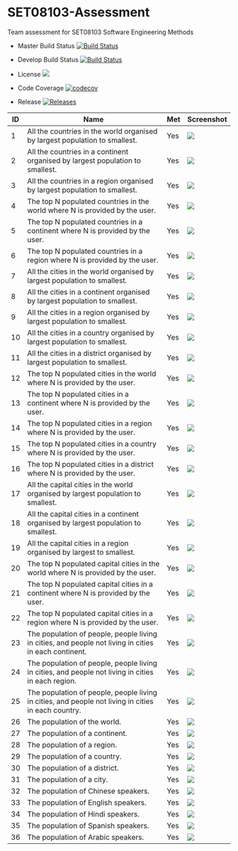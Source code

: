 # SET08103-Assessment
Team assessment for SET08103 Software Engineering Methods 

- Master Build Status [![Build Status](https://travis-ci.org/chriswales95/SET08103-Assessment.svg?branch=master)](https://travis-ci.org/chriswales95/SET08103-Assessment)

- Develop Build Status [![Build Status](https://travis-ci.org/chriswales95/SET08103-Assessment.svg?branch=develop)](https://travis-ci.org/chriswales95/SET08103-Assessment)

- License ![](https://img.shields.io/github/license/chriswales95/SET08103-Assessment.svg)

- Code Coverage [![codecov](https://codecov.io/gh/chriswales95/SET08103-Assessment/branch/master/graph/badge.svg)](https://codecov.io/gh/chriswales95/SET08103-Assessment)

- Release [![Releases](https://img.shields.io/github/release/chriswales95/SET08103-Assessment/all.svg?style=flat-square)](https://github.com/kevin-chalmers/sem/releases)


| ID | Name | Met | Screenshot |
| --- | --- | --- | --- |
| 1 | All the countries in the world organised by largest population to smallest. | Yes | ![](screenshots/1.png) |
| 2 | All the countries in a continent organised by largest population to smallest. | Yes | ![](screenshots/2.png) |
| 3 | All the countries in a region organised by largest population to smallest. | Yes | ![](screenshots/3.png) |
| 4 | The top N populated countries in the world where N is provided by the user. | Yes | ![](screenshots/4.png) |
| 5 | The top N populated countries in a continent where N is provided by the user. | Yes | ![](screenshots/5.png) |
| 6 | The top N populated countries in a region where N is provided by the user. | Yes | ![](screenshots/6.png) |
| 7 | All the cities in the world organised by largest population to smallest. | Yes | ![](screenshots/7.png) |
| 8 | All the cities in a continent organised by largest population to smallest. | Yes | ![](screenshots/8.png) |
| 9 | All the cities in a region organised by largest population to smallest. | Yes | ![](screenshots/9.png) |
| 10 | All the cities in a country organised by largest population to smallest. | Yes | ![](screenshots/10.png) |
| 11 | All the cities in a district organised by largest population to smallest. | Yes | ![](screenshots/11.png) |
| 12 | The top N populated cities in the world where N is provided by the user. | Yes | ![](screenshots/12.png) |
| 13 | The top N populated cities in a continent where N is provided by the user. | Yes |![](screenshots/13.png)  |
| 14 | The top N populated cities in a region where N is provided by the user. | Yes | ![](screenshots/14.png) |
| 15 | The top N populated cities in a country where N is provided by the user. | Yes | ![](screenshots/15.png) |
| 16 | The top N populated cities in a district where N is provided by the user. | Yes | ![](screenshots/16.png) |
| 17 | All the capital cities in the world organised by largest population to smallest. | Yes | ![](screenshots/17.png) |
| 18 | All the capital cities in a continent organised by largest population to smallest. | Yes |![](screenshots/18.png)  |
| 19 | All the capital cities in a region organised by largest to smallest. | Yes | ![](screenshots/19.png) |
| 20 | The top N populated capital cities in the world where N is provided by the user. | Yes | ![](screenshots/20.png) |
| 21 | The top N populated capital cities in a continent where N is provided by the user. | Yes | ![](screenshots/21.png) |
| 22 | The top N populated capital cities in a region where N is provided by the user. | Yes | ![](screenshots/22.png) |
| 23 | The population of people, people living in cities, and people not living in cities in each continent. | Yes | ![](screenshots/23.png) |
| 24 | The population of people, people living in cities, and people not living in cities in each region. | Yes  | ![](screenshots/24.png) |
| 25 | The population of people, people living in cities, and people not living in cities in each country. | Yes | ![](screenshots/25.png) |
| 26 | The population of the world. | Yes  | ![](screenshots/26.png) |
| 27 | The population of a continent. | Yes | ![](screenshots/27.png) |
| 28 | The population of a region. | Yes | ![](screenshots/28.png) |
| 29 | The population of a country. | Yes | ![](screenshots/29.png) |
| 30 | The population of a district. | Yes | ![](screenshots/30.png) |
| 31 | The population of a city. | Yes | ![](screenshots/31.png)|
| 32 | The population of Chinese speakers. | Yes | ![](screenshots/32.png) |
| 33 | The population of English speakers. | Yes | ![](screenshots/33.png) |
| 34 | The population of Hindi speakers. | Yes | ![](screenshots/34.ng) |
| 35 | The population of Spanish speakers. | Yes | ![](screenshots/35.png) |
| 36 | The population of Arabic speakers. | Yes | ![](screenshots/36.png) |
